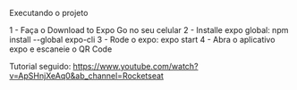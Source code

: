 Executando o projeto

1 - Faça o Download to Expo Go no seu celular
2 - Installe expo global: npm install --global expo-cli
3 - Rode o expo: expo start
4 - Abra o aplicativo expo e escaneie o QR Code

Tutorial seguido: https://www.youtube.com/watch?v=ApSHnjXeAq0&ab_channel=Rocketseat
